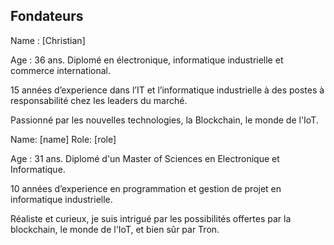 ## Fondateurs

Name : [Christian]

Age : 36 ans.
Diplomé en électronique, informatique industrielle et commerce international.  

15 années d’experience dans l’IT et l’informatique industrielle à des postes à responsabilité chez les leaders du marché.  

Passionné par les nouvelles technologies, la Blockchain, le monde de l'IoT.


Name: [name]
Role: [role]

Age : 31 ans.
Diplomé d'un Master of Sciences en Electronique et Informatique.

10 années d’experience en programmation et gestion de projet en informatique industrielle.

Réaliste et curieux, je suis intrigué par les possibilités offertes par la blockchain, le monde de l'IoT, et bien sûr par Tron.

